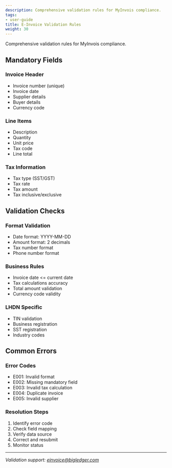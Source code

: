 ```yaml
---
description: Comprehensive validation rules for MyInvois compliance.
tags:
- user-guide
title: E-Invoice Validation Rules
weight: 30
---
```


Comprehensive validation rules for MyInvois compliance.

## Mandatory Fields

### Invoice Header
- Invoice number (unique)
- Invoice date
- Supplier details
- Buyer details
- Currency code

### Line Items
- Description
- Quantity
- Unit price
- Tax code
- Line total

### Tax Information
- Tax type (SST/GST)
- Tax rate
- Tax amount
- Tax inclusive/exclusive

## Validation Checks

### Format Validation
- Date format: YYYY-MM-DD
- Amount format: 2 decimals
- Tax number format
- Phone number format

### Business Rules
- Invoice date <= current date
- Tax calculations accuracy
- Total amount validation
- Currency code validity

### LHDN Specific
- TIN validation
- Business registration
- SST registration
- Industry codes

## Common Errors

### Error Codes
- E001: Invalid format
- E002: Missing mandatory field
- E003: Invalid tax calculation
- E004: Duplicate invoice
- E005: Invalid supplier

### Resolution Steps
1. Identify error code
2. Check field mapping
3. Verify data source
4. Correct and resubmit
5. Monitor status

---

*Validation support: einvoice@bigledger.com*